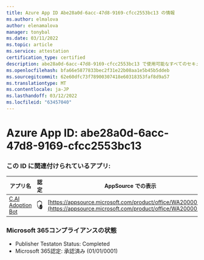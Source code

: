 ```yaml
---
title: Azure App ID Abe28a0d-6acc-47d8-9169-cfcc2553bc13 の情報
ms.author: elmalova
author: elenamalova
manager: tonybal
ms.date: 03/11/2022
ms.topic: article
ms.service: attestation
certification_type: certified
description: abe28a0d-6acc-47d8-9169-cfcc2553bc13 で使用可能なすべてのセキュリティおよびコンプライアンス情報。
ms.openlocfilehash: bfa66e5877833bec2f31e22b08aa1e5b45b5ddeb
ms.sourcegitcommit: 62e60dfc73f78900307418e60318353faf8d9a57
ms.translationtype: MT
ms.contentlocale: ja-JP
ms.lasthandoff: 03/12/2022
ms.locfileid: "63457040"
---
```

# <a name="azure-app-id-abe28a0d-6acc-47d8-9169-cfcc2553bc13"></a>Azure App ID: abe28a0d-6acc-47d8-9169-cfcc2553bc13


### <a name="apps-associated-with-this-id"></a>この ID に関連付けられているアプリ:
| **アプリ名** | **認定** | **AppSource での表示** |
|--------------|---------------|-----------------------|
| [C.AI Adoption Bot](../forward/WA200002633) | <img alt="Certified application badge" src="../media/certified-badge.png" height="25" width="25" /> | [https://appsource.microsoft.com/product/office/WA200002633](https://appsource.microsoft.com/product/office/WA200002633) |

### <a name="microsoft-365-app-compliance-status"></a>Microsoft 365コンプライアンスの状態
- Publisher Testaton Status: Completed
- Microsoft 365認定: 承認済み (01/01/0001)
